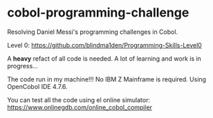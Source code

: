 # cobol-programming-challenge

Resolving Daniel Messi's programming challenges in Cobol.

Level 0:
https://github.com/blindma1den/Programming-Skills-Level0

A **heavy** refact of all code is needed. A lot of learning and work is in progress...

The code run in my machine!!! No IBM Z Mainframe is required. Using OpenCobol IDE 4.7.6.

You can test all the code using el online simulator: https://www.onlinegdb.com/online_cobol_compiler